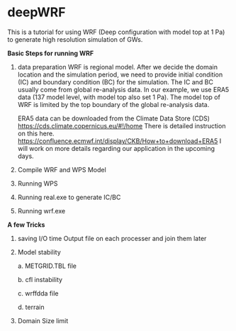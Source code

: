 # deepWRF
This is a tutorial for using WRF (Deep configuration with model top at 1 Pa) to generate high resolution simulation of GWs.




**Basic Steps for running WRF**


1. data preparation
    WRF is regional model. After we decide the domain location and the simulation period, we need to provide initial condition (IC) and boundary condition (BC) for the simulation. The IC and BC usually come from global re-analysis data. In our example, we use ERA5 data (137 model level, with model top also set 1 Pa). The model top of WRF is limited by the top boundary of the global re-analysis data.

   ERA5 data can be downloaded from the Climate Data Store (CDS) https://cds.climate.copernicus.eu/#!/home
   There is detailed instruction on this here. https://confluence.ecmwf.int/display/CKB/How+to+download+ERA5
   I will work on more details regarding our application in the upcoming days.


2. Compile WRF and WPS Model


3. Running WPS


4. Running real.exe to generate IC/BC

5. Running wrf.exe



**A few Tricks**

1. saving I/O time
   Output file on each processer and join them later
  
  
2. Model stability
   
   a. METGRID.TBL file

   b. cfl instability

   c. wrffdda file

   d. terrain

3. Domain Size limit



